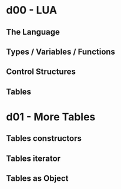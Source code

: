 # d00 - LUA
## The Language
## Types / Variables / Functions
## Control Structures
## Tables

# d01 - More Tables
## Tables constructors
## Tables iterator
## Tables as Object


